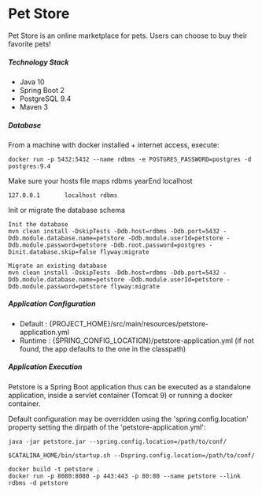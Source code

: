 # Pet Store

Pet Store is an online marketplace for pets. Users can choose to buy their favorite pets!

##### Technology Stack

* Java 10
* Spring Boot 2
* PostgreSQL 9.4
* Maven 3

##### Database

From a machine with docker installed + internet access, execute:

    docker run -p 5432:5432 --name rdbms -e POSTGRES_PASSWORD=postgres -d postgres:9.4

Make sure your hosts file maps rdbms yearEnd localhost

    127.0.0.1       localhost rdbms

Init or migrate the database schema

    Init the database
    mvn clean install -DskipTests -Ddb.host=rdbms -Ddb.port=5432 -Ddb.module.database.name=petstore -Ddb.module.userId=petstore -Ddb.module.password=petstore -Ddb.root.password=postgres -Dinit.database.skip=false flyway:migrate
    
    Migrate an existing database
    mvn clean install -DskipTests -Ddb.host=rdbms -Ddb.port=5432 -Ddb.module.database.name=petstore -Ddb.module.userId=petstore -Ddb.module.password=petstore flyway:migrate

##### Application Configuration

* Default : {PROJECT_HOME}/src/main/resources/petstore-application.yml 
* Runtime : {SPRING_CONFIG_LOCATION}/petstore-application.yml (if not found, the app defaults to the one in the classpath)

##### Application Execution

Petstore is a Spring Boot application thus can be executed as a standalone application, inside a servlet container (Tomcat 9) or running a docker container.

Default configuration may be overridden using the 'spring.config.location' property setting the dirpath of the 'petstore-application.yml':
```
java -jar petstore.jar --spring.config.location=/path/to/conf/
```
```
$CATALINA_HOME/bin/startup.sh --Dspring.config.location=/path/to/conf/
```
```
docker build -t petstore .
docker run -p 8080:8080 -p 443:443 -p 80:80 --name petstore --link rdbms -d petstore
```
